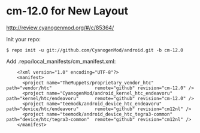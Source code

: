 cm-12.0 for New Layout
======================

http://review.cyanogenmod.org/#/c/85364/

Init your repo:

    $ repo init -u git://github.com/CyanogenMod/android.git -b cm-12.0

Add .repo/local_manifests/cm_manifest.xml:

        <?xml version="1.0" encoding="UTF-8"?>
        <manifest>
          <project name="TheMuppets/proprietary_vendor_htc"             path="vendor/htc"                remote="github" revision="cm-12.0" />
          <project name="CyanogenMod/android_kernel_htc_endeavoru"      path="kernel/htc/endeavoru"      remote="github" revision="cm-12.0" />
          <project name="teemodk/android_device_htc_endeavoru"          path="device/htc/endeavoru"      remote="github" revision="cm12nl" />
          <project name="teemodk/android_device_htc_tegra3-common"      path="device/htc/tegra3-common"  remote="github" revision="cm12nl" />
        </manifest>
